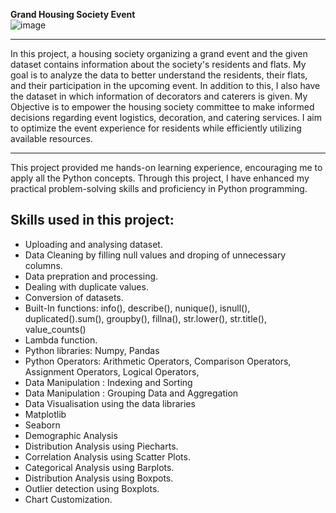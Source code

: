 **Grand Housing Society Event**   
![image](https://github.com/Arash-Kamboj/Grand-Housing-Society-Event/assets/156613048/fc37939d-3c99-4cb5-a03a-b3f68e6b62b4)


------------------------------------------------------------------------------------------------------------------------------------------------

In this project, a housing society organizing a grand event and the given dataset contains information about the society's residents and flats.
My goal is to analyze the data to better understand the residents, their flats, and their participation in the upcoming event.
In addition to this, I also have the dataset in which information of decorators and caterers is given. 
My Objective is to empower the housing society committee to make informed decisions regarding event logistics, decoration, and catering services. 
I aim to optimize the event experience for residents while efficiently utilizing available resources.

------------------------------------------------------------------------------------------------------------------------------------------------
This  project provided me hands-on learning experience, encouraging me to apply all the Python concepts. 
Through this project, I have enhanced my practical problem-solving skills and proficiency in Python programming.

**Skills used in this project:**
------------------------------------------------------------------------------------------------------------------------------------------------
- Uploading and analysing dataset.
- Data Cleaning by filling null values and droping of unnecessary columns.
- Data prepration and processing.
- Dealing with duplicate values.
- Conversion of datasets.
- Built-In functions: info(), describe(), nunique(), isnull(), duplicated().sum(), groupby(), fillna(), str.lower(), str.title(), value_counts()
- Lambda function.
- Python libraries:
  Numpy,
  Pandas
-  Python Operators:
   Arithmetic Operators,
   Comparison Operators,
   Assignment Operators,
   Logical Operators,
- Data Manipulation : Indexing and Sorting
- Data Manipulation : Grouping Data and Aggregation
- Data Visualisation using the data libraries
- Matplotlib
- Seaborn
- Demographic Analysis
- Distribution Analysis using Piecharts.
- Correlation Analysis using Scatter Plots.
- Categorical Analysis using Barplots.
- Distribution Analysis using Boxpots.
- Outlier detection using Boxplots.
- Chart Customization.

